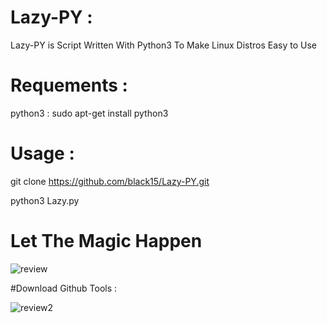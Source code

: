 # Lazy-PY :
Lazy-PY is Script Written With Python3 To Make Linux Distros Easy to Use 

# Requements : 
python3 :
sudo apt-get install python3

# Usage :
git clone https://github.com/black15/Lazy-PY.git

python3 Lazy.py

# Let The Magic Happen

![review](https://user-images.githubusercontent.com/38563357/44833213-af56b080-ac2d-11e8-8b07-7da969d1ecb0.png)

#Download Github Tools :

![review2](https://user-images.githubusercontent.com/38563357/44833260-ce554280-ac2d-11e8-8a8b-20a5251dbe12.png)
